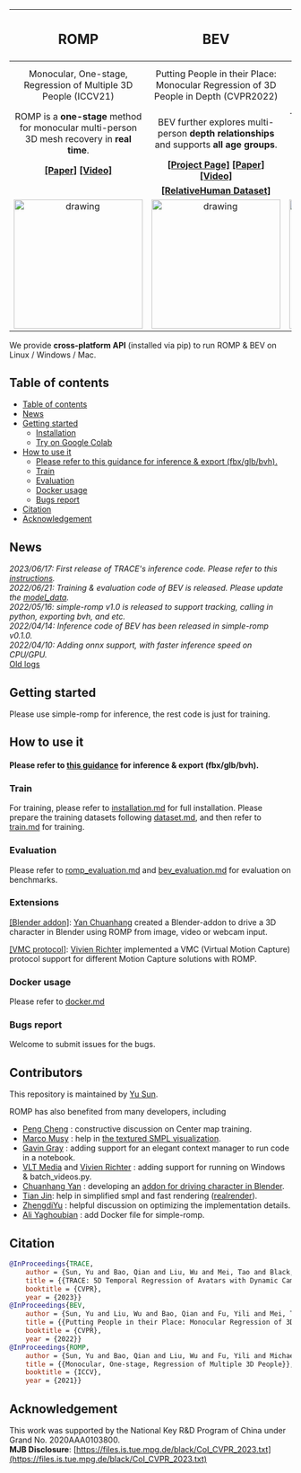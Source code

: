 | <h2 align="center"> ROMP </h2> | <h2 align="center"> BEV </h2> | <h2 align="center"> TRACE </h2> |
| :---: | :---: | :---: |
| Monocular, One-stage, Regression of Multiple 3D People (ICCV21) | Putting People in their Place: Monocular Regression of 3D People in Depth (CVPR2022) | TRACE: 5D Temporal Regression of Avatars with Dynamic Cameras in 3D Environments (CVPR2023) |
| ROMP is a **one-stage** method for monocular multi-person 3D mesh recovery in **real time**. | BEV further explores multi-person **depth relationships** and supports **all age groups**. | TRACE further **tracks specific subjects** and recover their **global 3D trajectory with dynamic cameras**. |
| **[[Paper]](https://arxiv.org/abs/2008.12272) [[Video]](https://www.youtube.com/watch?v=hunBPJxnyBU)** | **[[Project Page]](https://arthur151.github.io/BEV/BEV.html) [[Paper]](https://arxiv.org/abs/2112.08274) [[Video]](https://youtu.be/Q62fj_6AxRI)** |  **[[Project Page]](https://arthur151.github.io/TRACE/TRACE.html) [[Paper]](http://arxiv.org/abs/2306.02850) [[Video]](https://www.youtube.com/watch?v=l8aLHDXWQRw)** |
| | **[[RelativeHuman Dataset]](https://github.com/Arthur151/Relative_Human)** | **[[DynaCam Dataset]](https://github.com/Arthur151/DynaCam)** |
| <img src="../assets/demo/animation/blender_character_driven-min.gif" alt="drawing" height="230"/> | <img src="../assets/demo/images_results/BEV_tennis_results.png" alt="drawing" height="230"/> | <img src="https://www.yusun.work/TRACE/images/demo.gif" alt="drawing" height="230"/> |

We provide **cross-platform API** (installed via pip) to run ROMP & BEV on Linux / Windows / Mac. 

## Table of contents
- [Table of contents](#table-of-contents)
- [News](#news)
- [Getting started](#getting-started)
  - [Installation](#installation)
  - [Try on Google Colab](#try-on-google-colab)
- [How to use it](#how-to-use-it)
    - [Please refer to this guidance for inference & export (fbx/glb/bvh).](#please-refer-to-this-guidance-for-inference--export-fbxglbbvh)
  - [Train](#train)
  - [Evaluation](#evaluation)
  - [Docker usage](#docker-usage)
  - [Bugs report](#bugs-report)
- [Citation](#citation)
- [Acknowledgement](#acknowledgement)

## News
*2023/06/17: First release of TRACE's inference code. Please refer to this [instructions](simple_romp/trace2/README.md).*   
*2022/06/21: Training & evaluation code of BEV is released. Please update the [model_data](https://github.com/Arthur151/ROMP/releases/download/v1.1/model_data.zip).*   
*2022/05/16: simple-romp v1.0 is released to support tracking, calling in python, exporting bvh, and etc.*   
*2022/04/14: Inference code of BEV has been released in simple-romp v0.1.0.*   
*2022/04/10: Adding onnx support, with faster inference speed on CPU/GPU.*   
[Old logs](docs/updates.md)

## Getting started

Please use simple-romp for inference, the rest code is just for training.

## How to use it

#### Please refer to [this guidance](https://github.com/Arthur151/ROMP/blob/master/simple_romp/README.md) for inference & export (fbx/glb/bvh).

### Train
For training, please refer to [installation.md](docs/installation.md) for full installation.
Please prepare the training datasets following [dataset.md](docs/dataset.md), and then refer to [train.md](docs/train.md) for training. 

### Evaluation

Please refer to [romp_evaluation.md](docs/romp_evaluation.md) and [bev_evaluation.md](docs/bev_evaluation.md) for evaluation on benchmarks.

### Extensions

[[Blender addon]](https://github.com/yanchxx/CDBA): [Yan Chuanhang](https://github.com/yanchxx) created a Blender-addon to drive a 3D character in Blender using ROMP from image, video or webcam input.

[[VMC protocol]](https://codeberg.org/vivi90/vmcps): [Vivien Richter](https://github.com/vivi90) implemented a VMC (Virtual Motion Capture) protocol support for different Motion Capture solutions with ROMP. 

### Docker usage

Please refer to [docker.md](docs/docker.md)

### Bugs report

Welcome to submit issues for the bugs.

## Contributors

This repository is maintained by [Yu Sun](https://www.yusun.work/).  

ROMP has also benefited from many developers, including   
 - [Peng Cheng](https://github.com/CPFLAME) : constructive discussion on Center map training.  
 - [Marco Musy](https://github.com/marcomusy) : help in [the textured SMPL visualization](https://github.com/marcomusy/vedo/issues/371).  
 - [Gavin Gray](https://github.com/gngdb) : adding support for an elegant context manager to run code in a notebook.  
 - [VLT Media](https://github.com/vltmedia) and [Vivien Richter](https://github.com/vivi90) : adding support for running on Windows & batch_videos.py.  
 - [Chuanhang Yan](https://github.com/yanch2116) : developing an [addon for driving character in Blender](https://github.com/yanch2116/Blender-addons-for-SMPL).  
 - [Tian Jin](https://github.com/jinfagang): help in simplified smpl and fast rendering ([realrender](https://pypi.org/project/realrender/)).
 - [ZhengdiYu](https://github.com/ZhengdiYu) : helpful discussion on optimizing the implementation details.
 - [Ali Yaghoubian](https://github.com/AliYqb) : add Docker file for simple-romp.

## Citation
```bibtex
@InProceedings{TRACE,
    author = {Sun, Yu and Bao, Qian and Liu, Wu and Mei, Tao and Black, Michael J.},
    title = {{TRACE: 5D Temporal Regression of Avatars with Dynamic Cameras in 3D Environments}}, 
    booktitle = {CVPR}, 
    year = {2023}}
@InProceedings{BEV,
    author = {Sun, Yu and Liu, Wu and Bao, Qian and Fu, Yili and Mei, Tao and Black, Michael J},
    title = {{Putting People in their Place: Monocular Regression of 3D People in Depth}},
    booktitle = {CVPR},
    year = {2022}}
@InProceedings{ROMP,
    author = {Sun, Yu and Bao, Qian and Liu, Wu and Fu, Yili and Michael J., Black and Mei, Tao},
    title = {{Monocular, One-stage, Regression of Multiple 3D People}},
    booktitle = {ICCV},
    year = {2021}}
```

## Acknowledgement
This work was supported by the National Key R&D Program of China under Grand No. 2020AAA0103800.  
**MJB Disclosure**: [https://files.is.tue.mpg.de/black/CoI_CVPR_2023.txt](https://files.is.tue.mpg.de/black/CoI_CVPR_2023.txt)
